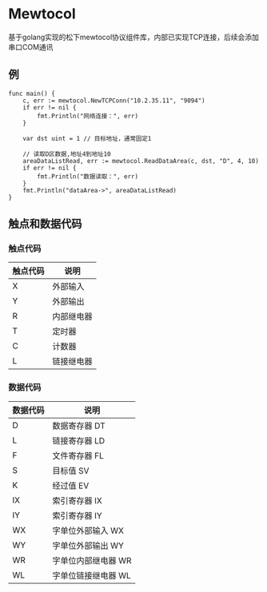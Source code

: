# Mewtocol

基于golang实现的松下mewtocol协议组件库，内部已实现TCP连接，后续会添加串口COM通讯

## 例



```golang
func main() {
    c, err := mewtocol.NewTCPConn("10.2.35.11", "9094")
    if err != nil {
        fmt.Println("网络连接：", err)
    }

    var dst uint = 1 // 目标地址，通常固定1

    // 读取D区数据,地址4到地址10
    areaDataListRead, err := mewtocol.ReadDataArea(c, dst, "D", 4, 10)
    if err != nil {
        fmt.Println("数据读取：", err)
    }
    fmt.Println("dataArea->", areaDataListRead)
}
```



## 触点和数据代码

### 触点代码 

| 触点代码 | 说明       |
| -------- | ---------- |
| X        | 外部输入   |
| Y        | 外部输出   |
| R        | 内部继电器 |
| T        | 定时器     |
| C        | 计数器     |
| L        | 链接继电器 |



### 数据代码

| 数据代码 | 说明                |
| -------- | ------------------- |
| D        | 数据寄存器 DT       |
| L        | 链接寄存器 LD       |
| F        | 文件寄存器 FL       |
| S        | 目标值 SV           |
| K        | 经过值 EV           |
| IX       | 索引寄存器 IX       |
| IY       | 索引寄存器 IY       |
| WX       | 字单位外部输入 WX   |
| WY       | 字单位外部输出 WY   |
| WR       | 字单位内部继电器 WR |
| WL       | 字单位链接继电器 WL |

